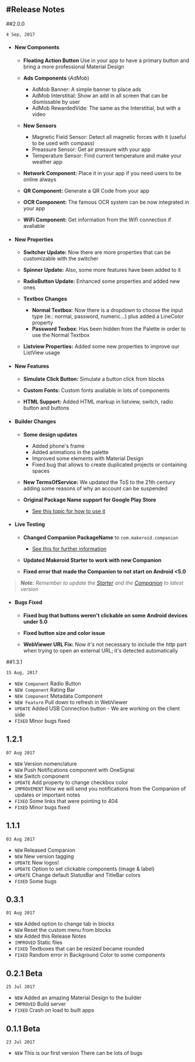 #Release Notes
---
<!-- timeline -->

##2.0.0

`4 Sep, 2017`

* #### New Components

  - **Floating Action Button**
  Use in your app to have a primary button and bring a more professional Material Design

  - **Ads Components** (_AdMob_)
    - AdMob Banner: A simple banner to place ads
    - AdMob Interstitial: Show an add in all screen that can be dismissable by user
    - AdMob RewardedVide: The same as the Interstitial, but with a video

  - **New Sensors**
    - Magnetic Field Sensor: Detect all magnetic forces with it (useful to be used with compass)
    - Preassure Sensor: Get air pressure with your app
    - Temperature Sensor: Find current temperature and make your weather app

  - **Network Component:** Place it in your app if you need users to be online always

  - **QR Component:** Generate a QR Code from your app

  - **OCR Component:** The famous OCR system can be now integrated in your app

  - **WiFi Component:** Get information from the Wifi connection if avaliable

* #### New Properties

  - **Switcher Update:** Now there are more properties that can be customizable with the switcher

  - **Spinner Update:** Also, some more features have been added to it

  - **RadioButton Update:** Enhanced some properties and added new ones

  - **Textbox Changes**
    - **Normal Textbox**: Now there is a dropdown to choose the input type (ie.: normal, password, numeric...) plus added a LineColor property
    - **Password Texbox**: Has been hidden from the Palette in order to use the Normal Textbox

  - **Listview Properties:** Added some new properties to improve our ListView usage

* #### New Features

  - **Simulate Click Button:** Simulate a button click from blocks

  - **Custom Fonts:** Custom fonts avaliable in lots of components

  - **HTML Support:** Added HTML markup in listview, switch, radio button and buttons

* #### Builder Changes

  - **Some design updates**
    - Added phone's frame
    - Added animations in the palette
    - Improved some elements with Material Design
    - Fixed bug that allows to create duplicated projects or containing spaces

  - **New TermsOfService:** We updated the ToS to the 21th century adding some reasons of why an account can be suspended

  - **Original Package Name support for Google Play Store**
    - [See this topic for how to use it](https://community.makeroid.io/t/how-to-use-the-special-package-names/296)

* #### Live Testing

  - **Changed Companion PackageName** to `com.makeroid.companion`
    - [See this for further information](https://community.makeroid.io/t/new-domain-makeroid-io/276/6)

  - **Updated Makeroid Starter to work with new Companion**

  - **Fixed error that made the Companion to not start on Android <5.0**

> _**Note:** Remember to update the [Starter](https://github.com/Makeroid/Starter/releases/latest) and the [Companion](https://rink.hockeyapp.net/apps/93f5fed412b2457296f351cd0f1d824e/#) to latest version_

* #### Bugs Fixed

  - **Fixed bug that buttons weren't clickable on some Android devices under 5.0**

  - **Fixed button size and color issue**

  - **WebViewer URL Fix:** Now it's not necessary to include the _http_ part when trying to open an external URL; it's detected automatically

<!-- /timeline -->

<!-- timeline -->

##1.3.1

`15 Aug, 2017`

* `NEW Component` Radio Button 
* `NEW Component` Rating Bar 
* `NEW Component` Metadata Component 
* `NEW Feature` Pull down to refresh in WebViewer 
* `UPDATE` Added USB Connection button - We are working on the client side 
* `FIXED` Minor bugs fixed

<!-- /timeline -->

<!-- timeline -->

## 1.2.1

`07 Aug 2017`

* `NEW` Version nomenclature 
* `NEW` Push Notifications component with OneSignal 
* `NEW` Switch component 
* `UPDATE` Add property to change checkbox color 
* `IMPROVEMENT` Now we will send you notifications from the Companion of updates or important notes 
* `FIXED` Some links that were pointing to 404 
* `FIXED` Minor bugs fixed 

<!-- /timeline -->

<!-- timeline -->

## 1.1.1

`03 Aug 2017`

* `NEW` Released Companion
* `NEW` New version tagging
* `UPDATE` New logos!
* `UPDATE` Option to set clickable components \(image & label\)
* `UPDATE` Change default StatusBar and TitleBar colors
* `FIXED` Some bugs

<!-- /timeline -->

<!-- timeline -->

## 0.3.1

`01 Aug 2017`

* `NEW` Added option to change tab in blocks
* `NEW` Reset the custom menu from blocks
* `NEW` Added this Release Notes
* `IMPROVED` Static files
* `FIXED` Textboxes that can be resized became rounded
* `FIXED` Random error in Background Color to some components

<!-- /timeline -->

<!-- timeline -->

## 0.2.1 Beta

`25 Jul 2017`

* `NEW` Added an amazing Material Design to the builder
* `IMPROVED` Build server
* `FIXED` Crash on load to built apps

<!-- /timeline -->

<!-- timeline -->

## 0.1.1 Beta

`23 Jul 2017`

* `NEW` This is our first version There can be lots of bugs

<!-- /timeline -->
